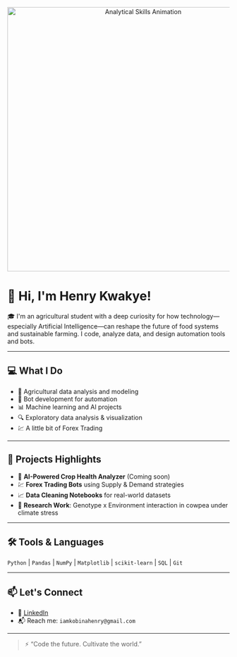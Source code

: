 <p align="center">
  <img src="https://raw.githubusercontent.com/Badkoby/Badkoby/main/analytical-bar-chart.svg" alt="Analytical Skills Animation" width="600"/>
</p>

# 👋 Hi, I'm Henry Kwakye!

🎓 I'm an agricultural student with a deep curiosity for how technology—especially Artificial Intelligence—can reshape the future of food systems and sustainable farming. I code, analyze data, and design automation tools and bots.

---

## 💻 What I Do

- 🌾 Agricultural data analysis and modeling
- 🤖 Bot development for automation
- 📊 Machine learning and AI projects
- 🔍 Exploratory data analysis & visualization
- 💹 A little bit of Forex Trading

---

## 🚀 Projects Highlights

- 🧠 **AI-Powered Crop Health Analyzer** (Coming soon)
- 💹 **Forex Trading Bots** using Supply & Demand strategies
- 📈 **Data Cleaning Notebooks** for real-world datasets
- 🧪 **Research Work**: Genotype x Environment interaction in cowpea under climate stress

---

## 🛠️ Tools & Languages

`Python` | `Pandas` | `NumPy` | `Matplotlib` | `scikit-learn` |  `SQL` | `Git`

---

## 📫 Let's Connect

- 💼 [LinkedIn](www.linkedin.com/in/henrykwakye)
- 📬 Reach me: `iamkobinahenry@gmail.com`

---

> ⚡ “Code the future. Cultivate the world.”



<!---
Badkoby/Badkoby is a ✨ special ✨ repository because its `README.md` (this file) appears on your GitHub profile.
You can click the Preview link to take a look at your changes.
--->
